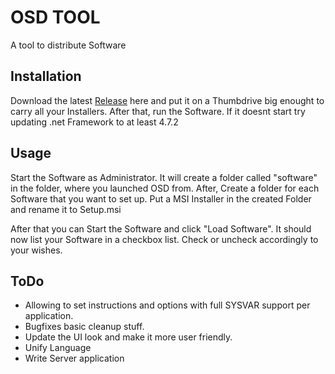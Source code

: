 # OSD TOOL

A tool to distribute Software

## Installation

Download the latest [Release](https://github.com/Stexu/OSD/releases) here and put it on a Thumbdrive big enought to carry all your Installers. After that, run the Software. If it doesnt start try updating .net Framework to at least 4.7.2

## Usage

Start the Software as Administrator. It will create a folder called "software" in the folder, where you launched OSD from. After, Create a folder for each Software that you want to set up. Put a MSI Installer in the created Folder and rename it to Setup.msi

After that you can Start the Software and click "Load Software". It should now list your Software in a checkbox list. Check
or uncheck accordingly to your wishes.


## ToDo

+ Allowing to set instructions and options with full SYSVAR support per application.
+ Bugfixes basic cleanup stuff.
+ Update the UI look and make it more user friendly.
+ Unify Language
+ Write Server application
